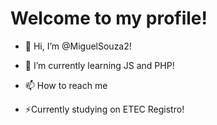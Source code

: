 # Welcome to my profile!

- 👋 Hi, I’m @MiguelSouza2!


- 🌱 I’m currently learning JS and PHP!

- 📫 How to reach me <a href="url(www.linkedin.com/in/miguel-souza-3b48a4274)"><a>


-   ⚡Currently studying on ETEC Registro!

<!---
MiguelSouza2/MiguelSouza2 is a ✨ special ✨ repository because its `README.md` (this file) appears on your GitHub profile.
You can click the Preview link to take a look at your changes.
--->
